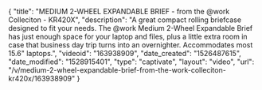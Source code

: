 {
    "title": "MEDIUM 2-WHEEL EXPANDABLE BRIEF - from the @work Colleciton - KR420X",
    "description": "A great compact rolling briefcase designed to fit your needs. The @work Medium 2-Wheel Expandable Brief has just enough space for your laptop and files, plus a little extra room in case that business day trip turns into an overnighter. Accommodates most 15.6\" laptops.",
    "videoid": "163938909",
    "date_created": "1526487615",
    "date_modified": "1528915401",
    "type": "captivate",
    "layout": "video",
    "url": "\/v\/medium-2-wheel-expandable-brief-from-the-work-colleciton-kr420x\/163938909"
}